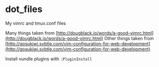 # dot_files
My vimrc and tmux.conf files

Many things taken from [http://dougblack.io/words/a-good-vimrc.html](http://dougblack.io/words/a-good-vimrc.html)
Other things taken from [http://gosukiwi.svbtle.com/vim-configuration-for-web-development](http://gosukiwi.svbtle.com/vim-configuration-for-web-development)

Install vundle plugins with `:PluginInstall`

